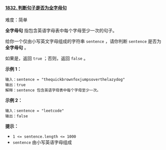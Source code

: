 ﻿#### [1832\. 判断句子是否为全字母句](https://leetcode.cn/problems/check-if-the-sentence-is-pangram/)

难度：简单

**全字母句** 指包含英语字母表中每个字母至少一次的句子。

给你一个仅由小写英文字母组成的字符串 `sentence` ，请你判断 `sentence` 是否为 **全字母句** 。

如果是，返回 `true` ；否则，返回 `false` 。

**示例 1：**

```
输入：sentence = "thequickbrownfoxjumpsoverthelazydog"
输出：true
解释：sentence 包含英语字母表中每个字母至少一次。

```

**示例 2：**

```
输入：sentence = "leetcode"
输出：false

```

**提示：**

-   `1 <= sentence.length <= 1000`
-   `sentence` 由小写英语字母组成
